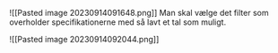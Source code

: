 ![[Pasted image 20230914091648.png]]
Man skal vælge det filter som overholder specifikationerne med så lavt et tal som muligt.

![[Pasted image 20230914092044.png]]
